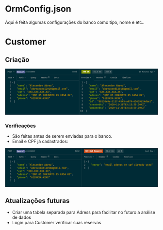 # OrmConfig.json

Aqui é feita algumas configurações do banco como tipo, nome e etc..

# Customer

## Criação

![Create User](./img/CreateUser.png)

### Verificações

- São feitas antes de serem enviadas para o banco.
- Email e CPF já cadastrados:

![Create User Error](./img/CreateUserError.png)

## Atualizações futuras

- Criar uma tabela separada para Adress para facilitar no futuro a análise de dados
- Login para Customer verificar suas reservas
